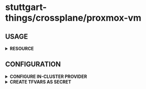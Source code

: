 # stuttgart-things/crossplane/proxmox-vm

## USAGE

<details><summary><b>RESOURCE</b></summary>

```bash
# GET ALL VMS
kubectl get proxmoxvm -A

# TRACE RESORUCE CREATION
crossplane beta trace proxmoxvm test-vm

# EXAMPLE - ID VIA TRACE
kubectl describe Workspace/test-vm-hg4c8-tbqvw

# DELETE VM
kubectl delete proxmoxvm test-vm -n default
```

</details>


## CONFIGURATION

<details><summary><b>CONFIGURE IN-CLUSTER PROVIDER</b></summary>

```bash
kubectl apply -f - <<EOF
---
apiVersion: tf.upbound.io/v1beta1
kind: ProviderConfig
metadata:
  name: proxmox-vm
spec:
  configuration: |
    terraform {
      backend "kubernetes" {
        secret_suffix     = "proxmox-vm-tfstate" # pragma: allowlist secret
        namespace         = "crossplane-system"
        in_cluster_config = true
      }
    }
EOF
```

</details>

<details><summary><b>CREATE TFVARS AS SECRET</b></summary>

```bash
# CREATE SECRET
kubectl create secret generic proxmox-tfvars --from-literal=terraform.tfvars="$(cat <<EOF
pve_api_url=""
pve_api_user="terraform@pve"
pve_api_password=""
pve_api_tls_verify = true
vm_ssh_user="sthings"
vm_ssh_password=""
EOF
)"
```

</details>
